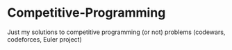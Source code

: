 # Competitive-Programming
Just my solutions to competitive programming (or not) problems (codewars, codeforces, Euler project)
